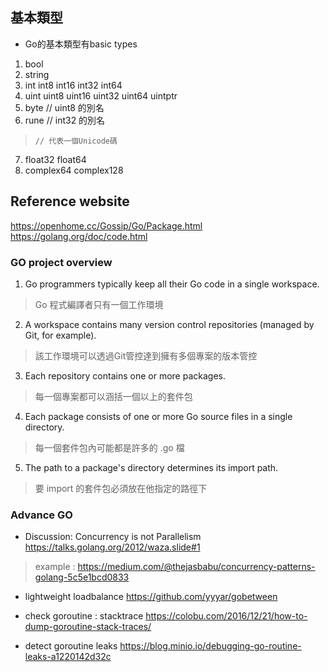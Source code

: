 ## 基本類型
- Go的基本類型有basic types
1. bool
2. string
3. int  int8  int16  int32  int64
4. uint uint8 uint16 uint32 uint64 uintptr
5. byte // uint8 的別名
6. rune // int32 的別名
>     // 代表一個Unicode碼
7. float32 float64
8. complex64 complex128

## Reference website
https://openhome.cc/Gossip/Go/Package.html
https://golang.org/doc/code.html

### GO project overview
1. Go programmers typically keep all their Go code in a single workspace.
> Go 程式編譯者只有一個工作環境
2. A workspace contains many version control repositories (managed by Git, for example).
> 該工作環境可以透過Git管控達到擁有多個專案的版本管控
3. Each repository contains one or more packages.
> 每一個專案都可以涵括一個以上的套件包
4. Each package consists of one or more Go source files in a single directory.
> 每一個套件包內可能都是許多的 .go 檔
5. The path to a package's directory determines its import path.
> 要 import 的套件包必須放在他指定的路徑下


### Advance GO
- Discussion: Concurrency is not Parallelism
https://talks.golang.org/2012/waza.slide#1
> example : https://medium.com/@thejasbabu/concurrency-patterns-golang-5c5e1bcd0833

- lightweight loadbalance
https://github.com/yyyar/gobetween

- check goroutine : stacktrace
https://colobu.com/2016/12/21/how-to-dump-goroutine-stack-traces/

- detect goroutine leaks
https://blog.minio.io/debugging-go-routine-leaks-a1220142d32c

